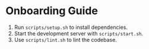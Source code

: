 # Onboarding Guide

1. Run `scripts/setup.sh` to install dependencies.
2. Start the development server with `scripts/start.sh`.
3. Use `scripts/lint.sh` to lint the codebase.